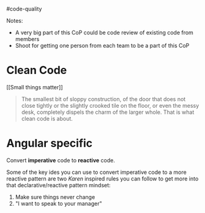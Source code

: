 #code-quality

Notes:
* A very big part of this CoP could be code review of existing code from members
* Shoot for getting one person from each team to be a part of this CoP

# Clean Code

[[Small things matter]]

> The smallest bit of sloppy construction, of the door that does not close tightly or the slightly crooked tile on the floor, or even the messy desk, completely dispels the charm of the larger whole. That is what clean code is about.

# Angular specific

Convert **imperative** code to **reactive** code.

Some of the key ides you can use to convert imperative code to a more reactive pattern are two *Karen* inspired rules you can follow to get more into that declarative/reactive pattern mindset:

1. Make sure things never change
2. "I want to speak to your manager"

